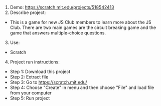 1. Demo: https://scratch.mit.edu/projects/518542413
2. Describe project:
 - This is a game for new JS Club members to learn more about the JS Club. 
 There are two main games are the circuit breaking game and the game that answers multiple-choice questions.
3. Use:
 - Scratch
4. Project run instructions:
- Step 1: Download this project
- Step 2: Extract file
- Step 3: Go to https://scratch.mit.edu/
- Step 4: Choose "Create" in menu and then choose "File" and load file from your computer
- Step 5: Run project
